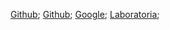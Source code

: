 [Github](https://github.com/yuliduquedealba/);
[Github](https://github.com/yuliduquedealba/);
[Google](https://www.guugle.com.co/);
[Laboratoria](https://www.laboratoria.la/);